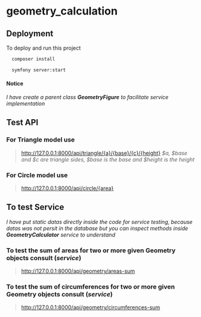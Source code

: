 # geometry_calculation

## Deployment

To deploy and run this project

```bash
  composer install
```

```bash
  symfony server:start
```
#### Notice
_I have create a parent class **GeometryFigure** to facilitate service implementation_

## Test API

### For Triangle model use
> http://127.0.0.1:8000/api/triangle/{a}/{base}/{c}/{height}
_$a, $base and $c are triangle sides, $base is the base and $height is the height_

### For Circle model use
> http://127.0.0.1:8000/api/circle/{area}

## To test Service
_I have put static datas directly inside the code for service testing, because datas was not persit in the database but you can inspect methods inside **GeometryCalculator** service to understand_
### To test the sum of areas for two or more given Geometry objects consult (_service_)
> http://127.0.0.1:8000/api/geometry/areas-sum

### To test the sum of circumferences for two or more given Geometry objects consult (_service_)
> http://127.0.0.1:8000/api/geometry/circumferences-sum
